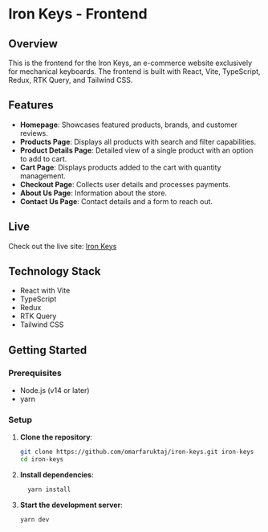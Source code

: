 # Iron Keys - Frontend

## Overview

This is the frontend for the Iron Keys, an e-commerce website exclusively for mechanical keyboards. The frontend is built with React, Vite, TypeScript, Redux, RTK Query, and Tailwind CSS.

## Features

- **Homepage**: Showcases featured products, brands, and customer reviews.
- **Products Page**: Displays all products with search and filter capabilities.
- **Product Details Page**: Detailed view of a single product with an option to add to cart.
- **Cart Page**: Displays products added to the cart with quantity management.
- **Checkout Page**: Collects user details and processes payments.
- **About Us Page**: Information about the store.
- **Contact Us Page**: Contact details and a form to reach out.

## Live

Check out the live site: [Iron Keys](https://iron-keys-of.vercel.app/)

## Technology Stack

- React with Vite
- TypeScript
- Redux
- RTK Query
- Tailwind CSS

## Getting Started

### Prerequisites

- Node.js (v14 or later)
- yarn

### Setup

1. **Clone the repository**:

   ```sh
   git clone https://github.com/omarfaruktaj/iron-keys.git iron-keys
   cd iron-keys
   ```

2. **Install dependencies**:

   ```sh
     yarn install
   ```

3. **Start the development server**:
   ```sh
   yarn dev
   ```
